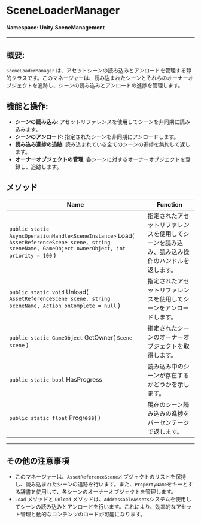 ﻿# SceneLoaderManager

#### **Namespace**: Unity.SceneManagement
---

## 概要:
`SceneLoaderManager` は、アセットシーンの読み込みとアンロードを管理する静的クラスです。このマネージャーは、読み込まれたシーンとそれらのオーナーオブジェクトを追跡し、シーンの読み込みとアンロードの進捗を管理します。

## 機能と操作:
- **シーンの読み込み**: アセットリファレンスを使用してシーンを非同期に読み込みます。
- **シーンのアンロード**: 指定されたシーンを非同期にアンロードします。
- **読み込み進捗の追跡**: 読み込まれている全てのシーンの進捗を集約して返します。
- **オーナーオブジェクトの管理**: 各シーンに対するオーナーオブジェクトを登録し、追跡します。

## メソッド
| Name | Function |
|------|----------|
|  ``public static AsyncOperationHandle<SceneInstance>`` Load( ``AssetReferenceScene scene, string sceneName, GameObject ownerObject, int priority = 100`` )  | 指定されたアセットリファレンスを使用してシーンを読み込み、読み込み操作のハンドルを返します。 |
|  ``public static void`` Unload( ``AssetReferenceScene scene, string sceneName, Action onComplete = null`` )  | 指定されたアセットリファレンスを使用してシーンをアンロードします。 |
|  ``public static GameObject`` GetOwner( ``Scene scene`` )  | 指定されたシーンのオーナーオブジェクトを取得します。 |
|  ``public static bool`` HasProgress  | 読み込み中のシーンが存在するかどうかを示します。 |
|  ``public static float`` Progress(  )  | 現在のシーン読み込みの進捗をパーセンテージで返します。 |

---
## その他の注意事項
- このマネージャーは、`AssetReferenceScene`オブジェクトのリストを保持し、読み込まれたシーンの追跡を行います。また、`PropertyName`をキーとする辞書を使用して、各シーンのオーナーオブジェクトを管理します。
- `Load` メソッドと `Unload` メソッドは、`AddressableAssets`システムを使用してシーンの読み込みとアンロードを行います。これにより、効率的なアセット管理と動的なコンテンツのロードが可能になります。

